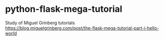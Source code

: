 # python-flask-mega-tutorial
Study of Miguel Grinberg tutorials https://blog.miguelgrinberg.com/post/the-flask-mega-tutorial-part-i-hello-world
